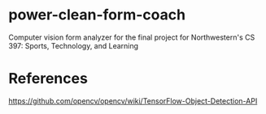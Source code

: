 # power-clean-form-coach
Computer vision form analyzer for the final project for Northwestern's CS 397: Sports, Technology, and Learning

# References
https://github.com/opencv/opencv/wiki/TensorFlow-Object-Detection-API
